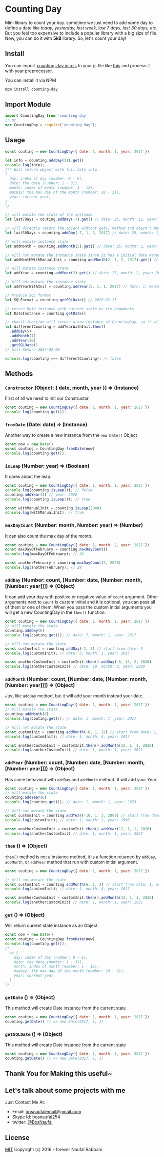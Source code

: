 
# Counting Day

Mini library to count your day. sometime we just need to add some day to define a date like *today, yesterday, last week, last 7 days, last 30 days, etc*. But you feel too expensive to include a popular library with a big size of file. Now, you can do it with **5kB** library. So, let's count your day!

## Install
You can import [counting-day.min.js](./dist/counting-day.min.js) to your js file like [this](./examples/index.js) and process it with your preprocessor.

You can install it via NPM
```bash
npm install counting-day
```


## Import Module
```javascript
import CountingDay from 'counting-day'
// Or
var CountingDay = require('counting-day');
```

## Usage
```javascript
const couting = new CountingDay({ date: 1, month: 1, year: 2017 })

let info = counting.addDay(31).get()
console.log(info);
/** Will return object with full date info
{
  day: index of day (number: 0 - 6),
  date: the date (number: 1 - 31),
  month: index of month (number: 1 - 12),
  maxDay: the max day of the month (number: 28 - 31),
  year: current year,
}
*/

// will mutate the state of the instance
let last7Days = couting.addDay(-7).get() // date: 25, month: 12, year: 2016

// will directly return the object wihtout get() method and doesn't mutate the instance state
let last30Days = counting.addDay(-7, 1, 2, 2017) // date: 25, month: 1, year: 2017

// Will mutate instance state
let addMonth = counting.addMonth(2).get() // date: 25, month: 2, year: 2017

// Will not mutate the instance state since it has a initial date manually
let addMonthWithManualInit = counting.addMonth(2, 1, 2, 2017).get() // date: 1, month: 4, year: 2017

// Will mutate instance state
let addYear = counting.addYear(2).get() // date: 25, month: 2, year: 2020

// Will not mutate the instance state
let addYearWithInit = counting.addYear(2, 1, 1, 2017) // date: 1, month: 1, year: 2017

// Produce SQL format
let SQLFormat = counting.getSQLDate() // 2020-02-25

// return Date instance with current state as its arguments
let DateInstance = counting.getDate()

// then() function will return a new instance of CountingDay, so it will never mutate the last `counting` instance
let differentCounting = addYearWithInit.then()
  .addDay(5)
  .addMonth(1)
  .addYear(10)
  .getSQLDate()
// Will Return 2027-02-06

console.log(counting === differentCounting); // false
```


## Methods
### `Constructor` (Object: { date, month, year }) => (Instance)
First of all we need to init our Constructor.
```javascript
const couting = new CountingDay({ date: 1, month: 1, year: 2017 })
console.log(counting.get());
```


### `fromDate` (Date: date) => (Instance)
Another way to create a new instance from the `new Date()` Object
```javascript
const now = new Date()
const couting = CountingDay.fromDate(now)
console.log(counting.get());
```



### `isLeap` (Number: year) => (Boolean)
It cares about the leap.
```javascript
const couting = new CountingDay({ date: 1, month: 1, year: 2017 })
console.log(counting.isLeap()); // false
counting.addYear(3) // year: 2020
console.log(counting.isLeap()); // true

const withManualInit = counting.isLeap(2040)
console.log(withManualInit); // true
```



### `maxDayCount` (Number: month, Number: year) => (Number)
It can also count the max day of the month.
```javascript
const couting = new CountingDay({ date: 1, month: 2, year: 2017 })
const maxDayOfFebruary = counting.maxDayCount()
console.log(maxDayOfFebruary); // 28

const anotherFebruary = counting.maxDayCount(2, 2020)
console.log(anotherFebruary); // 29
```



### `addDay` (Number: count, [Number: date, [Number: month, [Number: year]]]) => (Object)
It can add your day with positive or negative value of `count` argument. Other arguments next to `count` is custom initial and it is optional, you can pass all of them or one of them. When you pass the custom initial arguments you will get a new CountingDay in the `then()` function.
```javascript
const couting = new CountingDay({ date: 1, month: 1, year: 2017 })
// Will mutate the state
counting.addDay(6)
console.log(couting.get()); // date: 7, month: 1, year: 2017

// Will not mutate the state
const customInit = counting.addDay(-2, 5) // start from date: 5
console.log(customInit); // date: 3, month: 1, year: 2017

const anotherCustomInit = customInit.then().addDay(-5, 15, 2, 2020)
console.log(anotherCustomInit) // date: 10, month: 2, year: 2020
```



### `addMonth` (Number: count, [Number: date, [Number: month, [Number: year]]]) => (Object)
Just like `addDay` method, but it will add your month instead your date.
```javascript
const couting = new CountingDay({ date: 1, month: 1, year: 2017 })
// Will mutate the state
counting.addMonth(6)
console.log(couting.get()); // date: 1, month: 7, year: 2017

// Will not mutate the state
const customInit = counting.addMonth(-6, 1, 12) // start from date: 1, month: 12
console.log(customInit); // date: 1, month: 6, year: 2017

const anotherCustomInit = customInit.then().addMonth(12, 1, 1, 2020)
console.log(anotherCustomInit) // date: 1, month: 1, year: 2021
```



### `addYear` (Number: count, [Number: date, [Number: month, [Number: year]]]) => (Object)
Has some behaviout with `addDay` and `addMonth` method. It will add your Year.
```javascript
const couting = new CountingDay({ date: 1, month: 1, year: 2017 })
// Will mutate the state
counting.addYear(6)
console.log(couting.get()); // date: 1, month: 1, year: 2023

// Will not mutate the state
const customInit = counting.addYear(-10, 1, 2, 2000) // start from date: 1, month: 2, year: 2000
console.log(customInit); // date: 1, month: 2, year: 1990

const anotherCustomInit = customInit.then().addYear(12, 1, 1, 2020)
console.log(anotherCustomInit) // date: 1, month: 1, year: 2022
```



### `then` () => (Object)
`then()` method is not a instance method, it is a function returned by `addDay`, `addMonth`, or `addYear` method that run with custom initial argument.
```javascript
const couting = new CountingDay({ date: 1, month: 1, year: 2017 })

// Will not mutate the state
const customInit = counting.addMonth(6, 1, 2) // start from date: 1, month: 2
console.log(customInit); // date: 1, month: 8, year: 2017

const anotherCustomInit = customInit.then().addMonth(12, 1, 1, 2020)
console.log(anotherCustomInit) // date: 1, month: 1, year: 2021
```


### `get` () => (Object)
Will return current state instance as an Object.
```javascript
const now = new Date()
const couting = CountingDay.fromDate(now)
console.log(counting.get());
/*
  => {
    day: index of day (number: 0 - 6),
    date: the date (number: 1 - 31),
    month: index of month (number: 1 - 12),
    maxDay: the max day of the month (number: 28 - 31),
    year: current year,
  }
*/
```


### `getDate` () => (Object)
This method will create Date instance from the current state
```javascript
const couting = new CountingDay({ date: 1, month: 1, year: 2017 })
counting.getDate() // => new Date(2017, 1, 1)
```



### `getSQLDate` () => (Object)
This method will create Date instance from the current state
```javascript
const couting = new CountingDay({ date: 1, month: 1, year: 2017 })
counting.getDate() // => new Date(2017, 1, 1)
```


## Thank You for Making this useful~

## Let's talk about some projects with me
Just Contact Me At:
- Email: [bosnaufalemail@gmail.com](mailto:bosnaufalemail@gmail.com)
- Skype Id: bosnaufal254
- twitter: [@BosNaufal](https://twitter.com/BosNaufal)

## License
[MIT](http://opensource.org/licenses/MIT)
Copyright (c) 2016 - forever Naufal Rabbani
